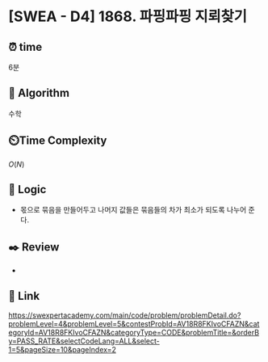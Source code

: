 # [SWEA - D4] 1868. 파핑파핑 지뢰찾기
 
## ⏰  **time**

6분
  
## :pushpin: **Algorithm**

수학
  
## ⏲️**Time Complexity**

$O(N)$
    
## :round_pushpin: **Logic**
- 몫으로 묶음을 만들어두고 나머지 값들은 묶음들의 차가 최소가 되도록 나누어 준다.
  
## :black_nib: **Review**
- 
  
## 📡 Link
https://swexpertacademy.com/main/code/problem/problemDetail.do?problemLevel=4&problemLevel=5&contestProbId=AV18R8FKIvoCFAZN&categoryId=AV18R8FKIvoCFAZN&categoryType=CODE&problemTitle=&orderBy=PASS_RATE&selectCodeLang=ALL&select-1=5&pageSize=10&pageIndex=2
